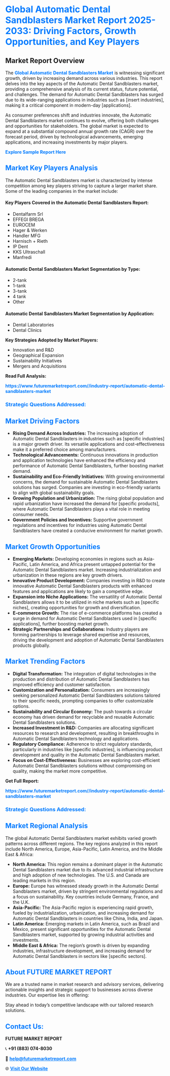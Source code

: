 <h1 style="color: #007BFF;">Global Automatic Dental Sandblasters Market Report 2025-2033: Driving Factors, Growth Opportunities, and Key Players</h1>

<section id="overview">
<h2>Market Report Overview</h2>
<p>The <a href="https://www.futuremarketreport.com//industry-report/automatic-dental-sandblasters-market" style="color: #007BFF; text-decoration: none;"><strong>Global Automatic Dental Sandblasters Market</strong></a> is witnessing significant growth, driven by increasing demand across various industries. This report delves into the key aspects of the Automatic Dental Sandblasters market, providing a comprehensive analysis of its current status, future potential, and challenges. The demand for Automatic Dental Sandblasters has surged due to its wide-ranging applications in industries such as [insert industries], making it a critical component in modern-day [applications].</p>
<p>As consumer preferences shift and industries innovate, the Automatic Dental Sandblasters market continues to evolve, offering both challenges and opportunities for stakeholders. The global market is expected to expand at a substantial compound annual growth rate (CAGR) over the forecast period, driven by technological advancements, emerging applications, and increasing investments by major players.</p>
</section>

<section id="overview">
<p><a href="https://www.futuremarketreport.com//request-sample/reportId=50129" style="color: #007BFF; text-decoration: none;"><strong>Explore Sample Report Here</strong></a></p>
</section>

<section id="key-players">
<h2 style="color: #007BFF;">Market Key Players Analysis</h2>
<p>The Automatic Dental Sandblasters market is characterized by intense competition among key players striving to capture a larger market share. Some of the leading companies in the market include:</p>
<h4>Key Players Covered in the Automatic Dental Sandblasters Report:</h4>
<ul><li>Dentalfarm Srl</li><li>EFFEGI BREGA</li><li>EUROCEM</li><li>Hager &amp; Werken</li><li>Handler MFG</li><li>Harnisch + Rieth</li><li>IP Dent</li><li>KKS Ultraschall</li><li>Manfredi</li></ul>
<h4>Automatic Dental Sandblasters Market Segmentation by Type:</h4>
<ul><li>2-tank</li><li>1-tank</li><li>3-tank</li><li>4 tank</li><li>Other</li></ul>

<h4>Automatic Dental Sandblasters Market Segmentation by Application:</h4>
<ul><li>Dental Laboratories</li><li>Dental Clinics</li></ul>
<p><strong>Key Strategies Adopted by Market Players:</strong></p>
<ul>
<li>Innovation and R&D</li>
<li>Geographical Expansion</li>
<li>Sustainability Initiatives</li>
<li>Mergers and Acquisitions</li>
</ul>
</section>

<section>
<p><strong>Read Full Analysis: </strong></p><a href="https://www.futuremarketreport.com//industry-report/automatic-dental-sandblasters-market" style="color: #007BFF; text-decoration: none;"><strong>https://www.futuremarketreport.com//industry-report/automatic-dental-sandblasters-market</strong></a>
<h3 style="color: #007BFF;">Strategic Questions Addressed:</h3>
</section>

<section id="driving-factors">
<h2 style="color: #007BFF;">Market Driving Factors</h2>
<ul>
<li><strong>Rising Demand Across Industries:</strong> The increasing adoption of Automatic Dental Sandblasters in industries such as [specific industries] is a major growth driver. Its versatile applications and cost-effectiveness make it a preferred choice among manufacturers.</li>
<li><strong>Technological Advancements:</strong> Continuous innovations in production and application technologies have enhanced the efficiency and performance of Automatic Dental Sandblasters, further boosting market demand.</li>
<li><strong>Sustainability and Eco-Friendly Initiatives:</strong> With growing environmental concerns, the demand for sustainable Automatic Dental Sandblasters solutions has surged. Companies are investing in eco-friendly variants to align with global sustainability goals.</li>
<li><strong>Growing Population and Urbanization:</strong> The rising global population and rapid urbanization have increased the demand for [specific products], where Automatic Dental Sandblasters plays a vital role in meeting consumer needs.</li>
<li><strong>Government Policies and Incentives:</strong> Supportive government regulations and incentives for industries using Automatic Dental Sandblasters have created a conducive environment for market growth.</li>
</ul>
</section>

<section id="growth-opportunities">
<h2 style="color: #007BFF;">Market Growth Opportunities</h2>
<ul>
<li><strong>Emerging Markets:</strong> Developing economies in regions such as Asia-Pacific, Latin America, and Africa present untapped potential for the Automatic Dental Sandblasters market. Increasing industrialization and urbanization in these regions are key growth drivers.</li>
<li><strong>Innovative Product Development:</strong> Companies investing in R&D to create innovative Automatic Dental Sandblasters products with enhanced features and applications are likely to gain a competitive edge.</li>
<li><strong>Expansion into Niche Applications:</strong> The versatility of Automatic Dental Sandblasters allows it to be utilized in niche markets such as [specific niches], creating opportunities for growth and diversification.</li>
<li><strong>E-commerce Growth:</strong> The rise of e-commerce platforms has created a surge in demand for Automatic Dental Sandblasters used in [specific applications], further boosting market growth.</li>
<li><strong>Strategic Partnerships and Collaborations:</strong> Industry players are forming partnerships to leverage shared expertise and resources, driving the development and adoption of Automatic Dental Sandblasters products globally.</li>
</ul>
</section>

<section id="trending-factors">
<h2 style="color: #007BFF;">Market Trending Factors</h2>
<ul>
<li><strong>Digital Transformation:</strong> The integration of digital technologies in the production and distribution of Automatic Dental Sandblasters has improved efficiency and customer satisfaction.</li>
<li><strong>Customization and Personalization:</strong> Consumers are increasingly seeking personalized Automatic Dental Sandblasters solutions tailored to their specific needs, prompting companies to offer customizable options.</li>
<li><strong>Sustainability and Circular Economy:</strong> The push towards a circular economy has driven demand for recyclable and reusable Automatic Dental Sandblasters solutions.</li>
<li><strong>Increased Investment in R&D:</strong> Companies are allocating significant resources to research and development, resulting in breakthroughs in Automatic Dental Sandblasters technology and applications.</li>
<li><strong>Regulatory Compliance:</strong> Adherence to strict regulatory standards, particularly in industries like [specific industries], is influencing product development and quality in the Automatic Dental Sandblasters market.</li>
<li><strong>Focus on Cost-Effectiveness:</strong> Businesses are exploring cost-efficient Automatic Dental Sandblasters solutions without compromising on quality, making the market more competitive.</li>
</ul>
</section>

<section>
<p><strong>Get Full Report: </strong></p><a href="https://www.futuremarketreport.com//industry-report/automatic-dental-sandblasters-market" style="color: #007BFF; text-decoration: none;"><strong>https://www.futuremarketreport.com//industry-report/automatic-dental-sandblasters-market</strong></a>
<h3 style="color: #007BFF;">Strategic Questions Addressed:</h3>
</section>


<section id="regional-analysis">
<h2 style="color: #007BFF;">Market Regional Analysis</h2>
<p>The global Automatic Dental Sandblasters market exhibits varied growth patterns across different regions. The key regions analyzed in this report include North America, Europe, Asia-Pacific, Latin America, and the Middle East & Africa:</p>
<ul>
<li><strong>North America:</strong> This region remains a dominant player in the Automatic Dental Sandblasters market due to its advanced industrial infrastructure and high adoption of new technologies. The U.S. and Canada are leading markets in this region.</li>
<li><strong>Europe:</strong> Europe has witnessed steady growth in the Automatic Dental Sandblasters market, driven by stringent environmental regulations and a focus on sustainability. Key countries include Germany, France, and the U.K.</li>
<li><strong>Asia-Pacific:</strong> The Asia-Pacific region is experiencing rapid growth, fueled by industrialization, urbanization, and increasing demand for Automatic Dental Sandblasters in countries like China, India, and Japan.</li>
<li><strong>Latin America:</strong> Emerging markets in Latin America, such as Brazil and Mexico, present significant opportunities for the Automatic Dental Sandblasters market, supported by growing industrial activities and investments.</li>
<li><strong>Middle East & Africa:</strong> The region’s growth is driven by expanding industries, infrastructure development, and increasing demand for Automatic Dental Sandblasters in sectors like [specific sectors].</li>
</ul>
</section>

<footer>
<h2 style="color: #007BFF;">About FUTURE MARKET REPORT</h2>
<p>We are a trusted name in market research and advisory services, delivering actionable insights and strategic support to businesses across diverse industries. Our expertise lies in offering:</p>

<p>Stay ahead in today’s competitive landscape with our tailored research solutions.</p>

<h2 style="color: #007BFF;">Contact Us:</h2>
<p><strong>FUTURE MARKET REPORT</strong></p>
<p>📞 <strong>+91 (883) 074-8030</strong></p>
<p>📧 <strong><a href="mailto:help@futuremarketreport.com" style="color: #007BFF;">help@futuremarketreport.com</a></strong></p>
<p>🌐 <strong><a href="https://www.futuremarketreport.com/" style="color: #007BFF;">Visit Our Website</a></strong></p>
</footer>